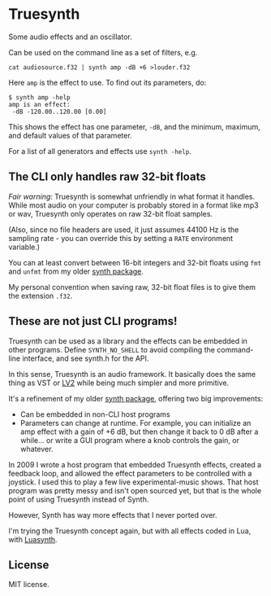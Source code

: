 # Truesynth

Some audio effects and an oscillator.

Can be used on the command line as a set of filters, e.g.

    cat audiosource.f32 | synth amp -dB +6 >louder.f32

Here `amp` is the effect to use. To find out its parameters, do:

    $ synth amp -help
    amp is an effect:
     -dB -120.00..120.00 [0.00]

This shows the effect has one parameter, `-dB`, and the minimum,
maximum, and default values of that parameter.

For a list of all generators and effects use `synth -help`.


## The CLI only handles raw 32-bit floats

*Fair warning*: Truesynth is somewhat unfriendly in what format
it handles. While most audio on your computer is probably stored
in a format like mp3 or wav, Truesynth only operates on raw 32-bit
float samples.

(Also, since no file headers are used, it just assumes
44100 Hz is the sampling rate - you can override this by setting a
`RATE` environment variable.)

You can at least convert between 16-bit integers and 32-bit floats
using `fmt` and `unfmt` from my older
[synth package](https://github.com/graue/synth).

My personal convention when saving raw, 32-bit float files is to
give them the extension `.f32`.


## These are not just CLI programs!

Truesynth can be used as a library and the effects can be embedded
in other programs. Define `SYNTH_NO_SHELL` to avoid compiling the
command-line interface, and see synth.h for the API.

In this sense, Truesynth is an audio framework. It basically does
the same thing as VST or [LV2](http://lv2plug.in) while being
much simpler and more primitive.

It's a refinement of my older [synth package](https://github.com/graue/synth),
offering two big improvements:

* Can be embedded in non-CLI host programs
* Parameters can change at runtime. For example, you can initialize
  an amp effect with a gain of +6 dB, but then change it back to 0 dB
  after a while... or write a GUI program where a knob controls the gain,
  or whatever.

In 2009 I wrote a host program that embedded Truesynth effects,
created a feedback loop, and allowed the effect parameters to be controlled
with a joystick. I used this to play a few live experimental-music shows.
That host program was pretty messy and isn't open sourced yet,
but that is the whole point of using Truesynth instead of Synth.

However, Synth has way more effects that I never ported over.

I'm trying the Truesynth concept again, but with all effects coded in Lua,
with [Luasynth](https://github.com/graue/luasynth).


## License

MIT license.
